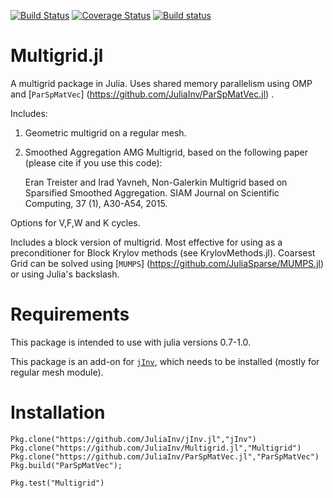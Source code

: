 [![Build Status](https://travis-ci.org/JuliaInv/Multigrid.jl.svg?branch=master)](https://travis-ci.org/JuliaInv/Multigrid.jl)
[![Coverage Status](https://coveralls.io/repos/github/JuliaInv/Multigrid.jl/badge.svg?branch=master)](https://coveralls.io/github/JuliaInv/Multigrid.jl?branch=master)
[![Build status](https://ci.appveyor.com/api/projects/status/itta987m129uroku?svg=true)](https://ci.appveyor.com/project/lruthotto/multigrid-jl)

# Multigrid.jl

A multigrid package in Julia. Uses shared memory parallelism using OMP and [`ParSpMatVec`] (https://github.com/JuliaInv/ParSpMatVec.jl) .

Includes:

1) Geometric multigrid on a regular mesh.

2) Smoothed Aggregation AMG Multigrid, based on the following paper (please cite if you use this code):

   Eran Treister and Irad Yavneh, Non-Galerkin Multigrid based on Sparsified Smoothed Aggregation. SIAM Journal on Scientific Computing, 37 (1), A30-A54, 2015.

Options for V,F,W and K cycles.

Includes a block version of multigrid. Most effective for using as a preconditioner for Block Krylov methods (see KrylovMethods.jl).
Coarsest Grid can be solved using [`MUMPS`] (https://github.com/JuliaSparse/MUMPS.jl) or using Julia's backslash.

# Requirements

This package is intended to use with julia versions 0.7-1.0.

This package is an add-on for [`jInv`](https://github.com/JuliaInv/jInv.jl), which needs to be installed (mostly for regular mesh module).

# Installation

```
Pkg.clone("https://github.com/JuliaInv/jInv.jl","jInv")
Pkg.clone("https://github.com/JuliaInv/Multigrid.jl","Multigrid")
Pkg.clone("https://github.com/JuliaInv/ParSpMatVec.jl","ParSpMatVec")
Pkg.build("ParSpMatVec");

Pkg.test("Multigrid")
```